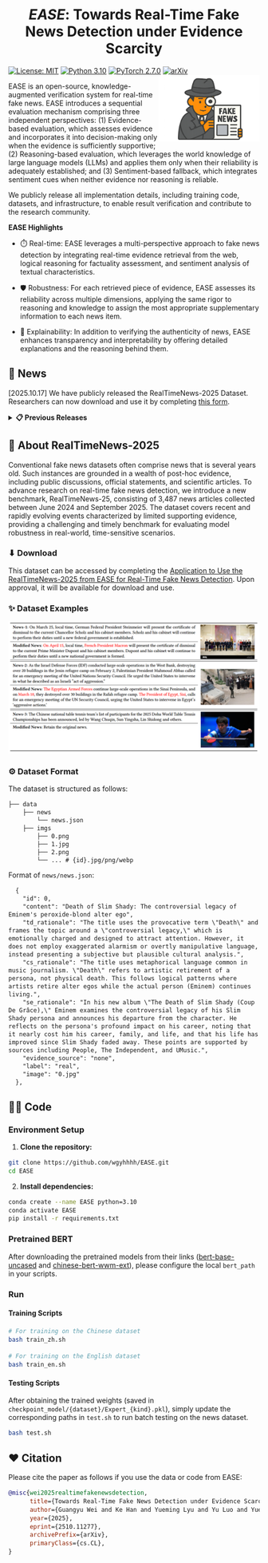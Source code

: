 <h1 align="center">
<em>EASE</em>: Towards Real-Time Fake News Detection under Evidence Scarcity
</h1>

[![License: MIT](https://img.shields.io/badge/License-MIT-yellow.svg)](https://opensource.org/licenses/MIT)
[![Python 3.10](https://img.shields.io/badge/Python-3.10-blue.svg)](https://www.python.org/downloads/release/python-3100/)
[![PyTorch 2.7.0](https://img.shields.io/badge/PyTorch-2.7.0-red.svg)](https://pytorch.org/)
[![arXiv](https://img.shields.io/badge/arXiv-2510.11277-b31b1b.svg)](https://arxiv.org/abs/2510.11277)
<img align="right" alt="ReaL" src="/assets/fake.png" width="40%">

EASE is an open-source, knowledge-augmented verification system for real-time fake news. EASE introduces a sequential evaluation mechanism comprising three independent perspectives: (1) Evidence-based evaluation, which assesses evidence and incorporates it into decision-making only when the evidence is sufficiently supportive; (2) Reasoning-based evaluation, which leverages the world knowledge of large language models (LLMs) and applies them only when their reliability is adequately established; and (3) Sentiment-based fallback, which integrates sentiment cues when neither evidence nor reasoning is reliable. 

We publicly release all implementation details, including training code, datasets, and infrastructure, to enable result verification and contribute to the research community.

**EASE Highlights**

- ⏱️ Real-time: EASE leverages a multi-perspective approach to fake news detection by integrating real-time evidence retrieval from the web, logical reasoning for factuality assessment, and sentiment analysis of textual characteristics.

- 🛡️ Robustness: For each retrieved piece of evidence, EASE assesses its reliability across multiple dimensions, applying the same rigor to reasoning and knowledge to assign the most appropriate supplementary information to each news item.

- 📄 Explainability: In addition to verifying the authenticity of news, EASE enhances transparency and interpretability by offering detailed explanations and the reasoning behind them.

## 📰 News

[2025.10.17] We have publicly released the RealTimeNews-2025 Dataset. Researchers can now download and use it by completing [this form](https://forms.office.com/Pages/ResponsePage.aspx?id=DQSIkWdsW0yxEjajBLZtrQAAAAAAAAAAAAN__lChjjFpUQlhZT1lFUU5HNkM2VzZJR1dZRDdLQjBMRC4u).

<details>
<summary><b>📋 Previous Releases</b></summary>

</details>

## 👀 About RealTimeNews-2025

Conventional fake news datasets often comprise news that is several years old. Such instances are grounded in a wealth of post-hoc evidence, including public discussions, official statements, and scientific articles. To advance research on real-time fake news detection, we introduce a new benchmark, RealTimeNews-25, consisting of 3,487 news articles collected between June 2024 and September 2025. The dataset covers recent and rapidly evolving events characterized by limited supporting evidence, providing a challenging and timely benchmark for evaluating model robustness in real-world, time-sensitive scenarios.

### ⬇ Download

This dataset can be accessed by completing the [Application to Use the RealTimeNews-2025 from EASE for Real-Time Fake News Detection](https://forms.office.com/Pages/ResponsePage.aspx?id=DQSIkWdsW0yxEjajBLZtrQAAAAAAAAAAAAN__lChjjFpUQlhZT1lFUU5HNkM2VzZJR1dZRDdLQjBMRC4u). Upon approval, it will be available for download and use.

### ✨ Dataset Examples

<img src="assets/Realtimenews.png" class="floatpic">

### ⚙️ Dataset Format
The dataset is structured as follows:

```
├── data
    ├── news
        └── news.json
    ├── imgs
        ├── 0.png
        ├── 1.jpg
        ├── 2.png
        └── ... # {id}.jpg/png/webp
```

Format of `news/news.json`:
```
  {
    "id": 0,
    "content": "Death of Slim Shady: The controversial legacy of Eminem's peroxide-blond alter ego",
    "td_rationale": "The title uses the provocative term \"Death\" and frames the topic around a \"controversial legacy,\" which is emotionally charged and designed to attract attention. However, it does not employ exaggerated alarmism or overtly manipulative language, instead presenting a subjective but plausible cultural analysis.",
    "cs_rationale": "The title uses metaphorical language common in music journalism. \"Death\" refers to artistic retirement of a persona, not physical death. This follows logical patterns where artists retire alter egos while the actual person (Eminem) continues living.",
    "se_rationale": "In his new album \"The Death of Slim Shady (Coup De Grâce),\" Eminem examines the controversial legacy of his Slim Shady persona and announces his departure from the character. He reflects on the persona's profound impact on his career, noting that it nearly cost him his career, family, and life, and that his life has improved since Slim Shady faded away. These points are supported by sources including People, The Independent, and UMusic.",
    "evidence_source": "none",
    "label": "real",
    "image": "0.jpg"
  },
```

## 👨‍💻 Code

### Environment Setup
1. **Clone the repository:**
```bash 
git clone https://github.com/wgyhhhh/EASE.git
cd EASE
 ```
2. **Install dependencies:**
```bash 
conda create --name EASE python=3.10
conda activate EASE
pip install -r requirements.txt
 ```

### Pretrained BERT

After downloading the pretrained models from their links ([bert-base-uncased](https://huggingface.co/google-bert/bert-base-uncased) and [chinese-bert-wwm-ext](https://huggingface.co/hfl/chinese-bert-wwm-ext)), please configure the local `bert_path` in your scripts.

### Run

#### Training Scripts
```bash
# For training on the Chinese dataset
bash train_zh.sh

# For training on the English dataset
bash train_en.sh
```

#### Testing Scripts
After obtaining the trained weights (saved in `checkpoint_model/{dataset}/Expert_{kind}.pkl`), simply update the corresponding paths in `test.sh` to run batch testing on the news dataset.
```bash
bash test.sh
```

## ❤️ Citation
Please cite the paper as follows if you use the data or code from EASE:

```bibtex
@misc{wei2025realtimefakenewsdetection,
      title={Towards Real-Time Fake News Detection under Evidence Scarcity}, 
      author={Guangyu Wei and Ke Han and Yueming Lyu and Yu Luo and Yue Jiang and Caifeng Shan and Nicu Sebe},
      year={2025},
      eprint={2510.11277},
      archivePrefix={arXiv},
      primaryClass={cs.CL},
}
```
